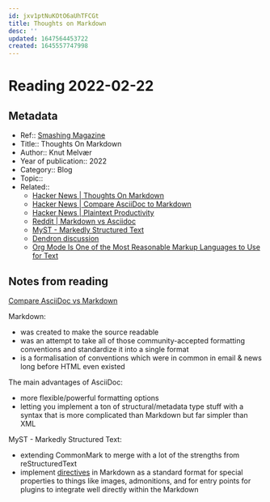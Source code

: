 ```yaml
---
id: jxv1ptNuKOtO6aUhTFCGt
title: Thoughts on Markdown
desc: ''
updated: 1647564453722
created: 1645557747998
---
```

# Reading 2022-02-22

## Metadata

- Ref:: [Smashing Magazine](https://www.smashingmagazine.com/2022/02/thoughts-on-markdown/)
- Title:: Thoughts On Markdown
- Author:: Knut Melvær
- Year of publication:: 2022
- Category:: Blog
- Topic::
- Related::
  - [Hacker News | Thoughts On Markdown](https://news.ycombinator.com/item?id=30395130)
  - [Hacker News | Compare AsciiDoc to Markdown](https://news.ycombinator.com/item?id=27744509)
  - [Hacker News | Plaintext Productivity](https://news.ycombinator.com/item?id=30745524)
  - [Reddit | Markdown vs Asciidoc](https://www.reddit.com/r/technicalwriting/comments/qxcsx6/markdown_vs_asciidoc/)
  - [MyST - Markedly Structured Text](https://myst-parser.readthedocs.io/en/latest/)
  - [Dendron discussion](https://github.com/dendronhq/dendron/discussions/2347#discussioncomment-2277719)
  - [Org Mode Is One of the Most Reasonable Markup Languages to Use for Text](https://karl-voit.at/2017/09/23/orgmode-as-markup-only/)

## Notes from reading

[Compare AsciiDoc vs Markdown](https://docs.asciidoctor.org/asciidoc/latest/asciidoc-vs-markdown/)

Markdown: 
- was created to make the source readable
- was an attempt to take all of those community-accepted formatting conventions and standardize it into a single format
- is a formalisation of conventions which were in common in email & news long before HTML even existed

The main advantages of AsciiDoc:
- more flexible/powerful formatting options
- letting you implement a ton of structural/metadata type stuff with a syntax that is more complicated than Markdown but far simpler than XML

MyST - Markedly Structured Text:
- extending CommonMark to merge with a lot of the strengths from reStructuredText
- implement [directives](https://myst-parser.readthedocs.io/en/latest/syntax/syntax.html#directives-a-block-level-extension-point) in Markdown as a standard format for special properties to things like images, admonitions, and for entry points for plugins to integrate well directly within the Markdown